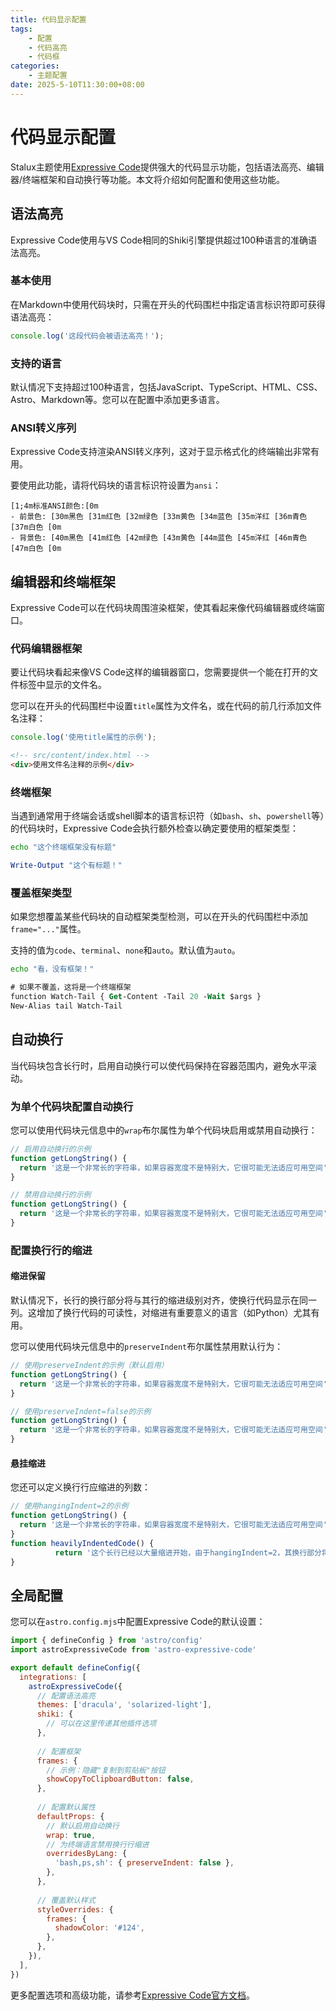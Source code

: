 ```yaml
---
title: 代码显示配置
tags: 
    - 配置
    - 代码高亮
    - 代码框
categories:
    - 主题配置
date: 2025-5-10T11:30:00+08:00
---
```


# 代码显示配置

Stalux主题使用[Expressive Code](https://expressive-code.com/)提供强大的代码显示功能，包括语法高亮、编辑器/终端框架和自动换行等功能。本文将介绍如何配置和使用这些功能。

## 语法高亮

Expressive Code使用与VS Code相同的Shiki引擎提供超过100种语言的准确语法高亮。

### 基本使用

在Markdown中使用代码块时，只需在开头的代码围栏中指定语言标识符即可获得语法高亮：

```js
console.log('这段代码会被语法高亮！');
```

### 支持的语言

默认情况下支持超过100种语言，包括JavaScript、TypeScript、HTML、CSS、Astro、Markdown等。您可以在配置中添加更多语言。

### ANSI转义序列

Expressive Code支持渲染ANSI转义序列，这对于显示格式化的终端输出非常有用。

要使用此功能，请将代码块的语言标识符设置为`ansi`：

```ansi
[1;4m标准ANSI颜色:[0m
- 前景色: [30m黑色 [31m红色 [32m绿色 [33m黄色 [34m蓝色 [35m洋红 [36m青色 [37m白色 [0m
- 背景色: [40m黑色 [41m红色 [42m绿色 [43m黄色 [44m蓝色 [45m洋红 [46m青色 [47m白色 [0m
```

## 编辑器和终端框架

Expressive Code可以在代码块周围渲染框架，使其看起来像代码编辑器或终端窗口。

### 代码编辑器框架

要让代码块看起来像VS Code这样的编辑器窗口，您需要提供一个能在打开的文件标签中显示的文件名。

您可以在开头的代码围栏中设置`title`属性为文件名，或在代码的前几行添加文件名注释：

```js title="my-test-file.js"
console.log('使用title属性的示例');
```

```html
<!-- src/content/index.html -->
<div>使用文件名注释的示例</div>
```

### 终端框架

当遇到通常用于终端会话或shell脚本的语言标识符（如`bash`、`sh`、`powershell`等）的代码块时，Expressive Code会执行额外检查以确定要使用的框架类型：

```bash
echo "这个终端框架没有标题"
```

```powershell title="PowerShell 终端示例"
Write-Output "这个有标题！"
```

### 覆盖框架类型

如果您想覆盖某些代码块的自动框架类型检测，可以在开头的代码围栏中添加`frame="..."`属性。

支持的值为`code`、`terminal`、`none`和`auto`。默认值为`auto`。

```sh frame="none"
echo "看，没有框架！"
```

```ps frame="code" title="PowerShell Profile.ps1"
# 如果不覆盖，这将是一个终端框架
function Watch-Tail { Get-Content -Tail 20 -Wait $args }
New-Alias tail Watch-Tail
```

## 自动换行

当代码块包含长行时，启用自动换行可以使代码保持在容器范围内，避免水平滚动。

### 为单个代码块配置自动换行

您可以使用代码块元信息中的`wrap`布尔属性为单个代码块启用或禁用自动换行：

```js wrap
// 启用自动换行的示例
function getLongString() {
  return '这是一个非常长的字符串，如果容器宽度不是特别大，它很可能无法适应可用空间'
}
```

```js wrap=false
// 禁用自动换行的示例
function getLongString() {
  return '这是一个非常长的字符串，如果容器宽度不是特别大，它很可能无法适应可用空间'
}
```

### 配置换行行的缩进

#### 缩进保留

默认情况下，长行的换行部分将与其行的缩进级别对齐，使换行代码显示在同一列。这增加了换行代码的可读性，对缩进有重要意义的语言（如Python）尤其有用。

您可以使用代码块元信息中的`preserveIndent`布尔属性禁用默认行为：

```js wrap preserveIndent
// 使用preserveIndent的示例（默认启用）
function getLongString() {
  return '这是一个非常长的字符串，如果容器宽度不是特别大，它很可能无法适应可用空间'
}
```

```js wrap preserveIndent=false
// 使用preserveIndent=false的示例
function getLongString() {
  return '这是一个非常长的字符串，如果容器宽度不是特别大，它很可能无法适应可用空间'
}
```

#### 悬挂缩进

您还可以定义换行行应缩进的列数：

```js wrap hangingIndent=2
// 使用hangingIndent=2的示例
function getLongString() {
  return '这是一个非常长的字符串，如果容器宽度不是特别大，它很可能无法适应可用空间'
}
function heavilyIndentedCode() {
          return '这个长行已经以大量缩进开始，由于hangingIndent=2，其换行部分将再缩进2列'
}
```

## 全局配置

您可以在`astro.config.mjs`中配置Expressive Code的默认设置：

```js
import { defineConfig } from 'astro/config'
import astroExpressiveCode from 'astro-expressive-code'

export default defineConfig({
  integrations: [
    astroExpressiveCode({
      // 配置语法高亮
      themes: ['dracula', 'solarized-light'],
      shiki: {
        // 可以在这里传递其他插件选项
      },
      
      // 配置框架
      frames: {
        // 示例：隐藏"复制到剪贴板"按钮
        showCopyToClipboardButton: false,
      },
      
      // 配置默认属性
      defaultProps: {
        // 默认启用自动换行
        wrap: true,
        // 为终端语言禁用换行行缩进
        overridesByLang: {
          'bash,ps,sh': { preserveIndent: false },
        },
      },
      
      // 覆盖默认样式
      styleOverrides: {
        frames: {
          shadowColor: '#124',
        },
      },
    }),
  ],
})
```

更多配置选项和高级功能，请参考[Expressive Code官方文档](https://expressive-code.com/)。